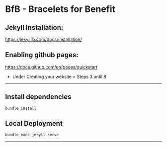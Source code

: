 # BfB - Bracelets for Benefit

## Jekyll Installation:
 https://jekyllrb.com/docs/installation/

## Enabling github pages:
 https://docs.github.com/en/pages/quickstart
* Under Creating your website > Steps 3 until 8
---
## Install dependencies
```
bundle install
```
## Local Deployment
```
bundle exec jekyll serve
```
---
